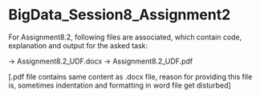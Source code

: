 # BigData_Session8_Assignment2

For Assignment8.2, following files are associated, which contain code, explanation and output for the asked task:

-> Assignment8.2_UDF.docx
-> Assignment8.2_UDF.pdf

[.pdf file contains same content as .docx file, reason for providing this file is, sometimes indentation and formatting in word file get disturbed]
